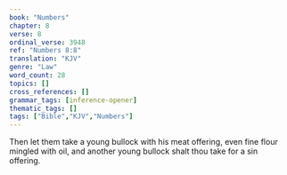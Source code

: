 ```yaml
---
book: "Numbers"
chapter: 8
verse: 8
ordinal_verse: 3948
ref: "Numbers 8:8"
translation: "KJV"
genre: "Law"
word_count: 28
topics: []
cross_references: []
grammar_tags: [inference-opener]
thematic_tags: []
tags: ["Bible","KJV","Numbers"]
---
```

Then let them take a young bullock with his meat offering, even fine flour mingled with oil, and another young bullock shalt thou take for a sin offering.
